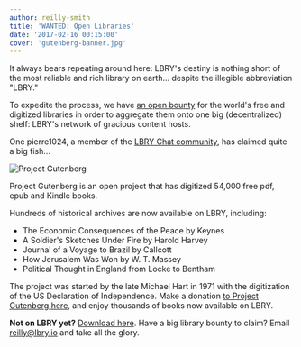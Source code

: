 ```yaml
---
author: reilly-smith
title: 'WANTED: Open Libraries'
date: '2017-02-16 00:15:00'
cover: 'gutenberg-banner.jpg'
---
```


It always bears repeating around here: LBRY's destiny is nothing short of the most reliable and rich library on earth... despite the illegible abbreviation "LBRY."

To expedite the process, we have [an open bounty](https://lbry.io/bounty/publish-open-content) for the world's free and digitized libraries in order to aggregate them onto one big (decentralized) shelf: LBRY's network of gracious content hosts.

One pierre1024, a member of the [LBRY Chat community](http://chat.lbry.io), has claimed quite a big fish...

![Project Gutenberg](/img/news/gutenberg-inline.jpg)

Project Gutenberg is an open project that has digitized 54,000 free pdf, epub and Kindle books.

Hundreds of historical archives are now available on LBRY, including:

- The Economic Consequences of the Peace by Keynes
- A Soldier's Sketches Under Fire by Harold Harvey
- Journal of a Voyage to Brazil by Callcott
- How Jerusalem Was Won by W. T.  Massey
- Political Thought in England from Locke to Bentham

The project was started by the late Michael Hart in 1971 with the digitization of the US Declaration of Independence. Make a donation [to Project Gutenberg here](https://www.gutenberg.org/wiki/Gutenberg:Project_Gutenberg_Needs_Your_Donation), and enjoy thousands of books now available on LBRY.

**Not on LBRY yet?** [Download here](https://lbry.io/get). Have a big library bounty to claim? Email [reilly@lbry.io](mailto:reilly@lbry.io) and take all the glory.
